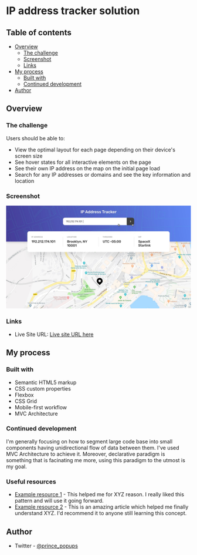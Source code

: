 # IP address tracker solution

## Table of contents

- [Overview](#overview)
  - [The challenge](#the-challenge)
  - [Screenshot](#screenshot)
  - [Links](#links)
- [My process](#my-process)
  - [Built with](#built-with)
  - [Continued development](#continued-development)
- [Author](#author)

## Overview

### The challenge

Users should be able to:

- View the optimal layout for each page depending on their device's screen size
- See hover states for all interactive elements on the page
- See their own IP address on the map on the initial page load
- Search for any IP addresses or domains and see the key information and location

### Screenshot

![](./src/design/active-states.jpg)

### Links

- Live Site URL: [Live site URL here](https://ipaddress-trackerr.netlify.app/)

## My process

### Built with

- Semantic HTML5 markup
- CSS custom properties
- Flexbox
- CSS Grid
- Mobile-first workflow
- MVC Architecture

### Continued development

I'm generally focusing on how to segment large code base into small components having unidirectional flow of data between them. I've used MVC Architecture to achieve it. Moreover, declarative paradigm is something that is facinating me more, using this paradigm to the utmost is my goal.

### Useful resources

- [Example resource 1](https://www.example.com) - This helped me for XYZ reason. I really liked this pattern and will use it going forward.
- [Example resource 2](https://www.example.com) - This is an amazing article which helped me finally understand XYZ. I'd recommend it to anyone still learning this concept.

## Author

- Twitter - [@prince_popups](https://www.twitter.com/@prince_popups)
